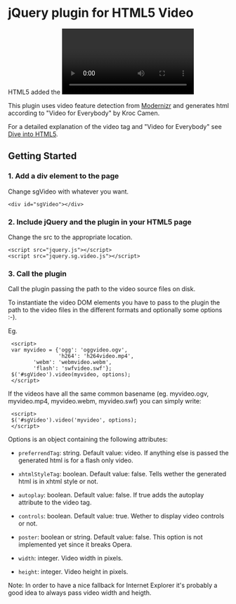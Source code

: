 jQuery plugin for HTML5 Video
=============================
HTML5 added the <video> tag to embed videos directly in html web pages.
However browser support has some gotchas: at the moment there isn't a video format that works in all browsers and 
in Internet Explorer up to Internet Explorer 8 you can use only videos in flash format.

This plugin uses video feature detection from [Modernizr](http://www.modernizr.com/) and generates html 
according to "Video for Everybody" by Kroc Camen.

For a detailed explanation of the video tag and "Video for Everybody" see 
[Dive into HTML5](http://diveintohtml5.org/video.html).

Getting Started
---------------

### 1. Add a div element to the page
Change sgVideo with whatever you want.

    <div id="sgVideo"></div>

### 2. Include jQuery and the plugin in your HTML5 page
Change the src to the appropriate location.

    <script src="jquery.js"></script>
    <script src="jquery.sg.video.js"></script>

### 3. Call the plugin
Call the plugin passing the path to the video source files on disk.

To instantiate the video DOM elements you have to pass to the plugin 
the path to the video files in the different formats and optionally some options :-).

Eg.

     <script>
     var myvideo = {'ogg': 'oggvideo.ogv', 
                    'h264': 'h264video.mp4', 
		    'webm': 'webmvideo.webm', 
		    'flash': 'swfvideo.swf'};
     $('#sgVideo').video(myvideo, options);
     </script>


If the videos have all the same common basename (eg. myvideo.ogv, myvideo.mp4, myvideo.webm, myvideo.swf)
you can simply write:

     <script>
     $('#sgVideo').video('myvideo', options);
     </script>

Options is an object containing the following attributes:

  * `preferrendTag`: string. Default value: video. If anything else is passed the generated html is for a flash only video.

  * `xhtmlStyleTag`: boolean. Default value: false. Tells wether the generated html is in xhtml style or not.

  * `autoplay`: boolean. Default value: false. If true adds the autoplay attribute to the video tag.

  * `controls`: boolean. Default value: true. Wether to display video controls or not.

  * `poster`: boolean or string. Default value: false. This option is not implemented yet since it breaks Opera.

  * `width`: integer. Video width in pixels.

  * `height`: integer. Video height in pixels.

Note: In order to have a nice fallback for Internet Explorer it's probably a good idea to always pass video width and heigth.
